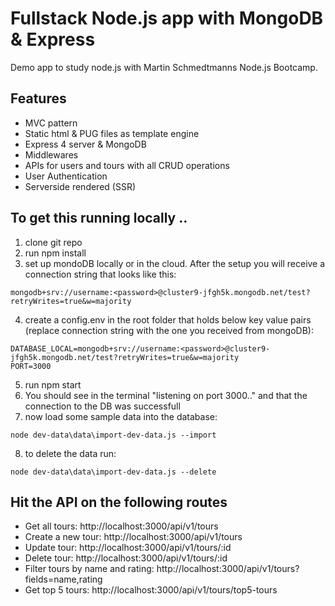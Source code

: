 # Fullstack Node.js app with MongoDB & Express

Demo app to study node.js with Martin Schmedtmanns Node.js Bootcamp.

## Features

- MVC pattern
- Static html & PUG files as template engine
- Express 4 server & MongoDB
- Middlewares
- APIs for users and tours with all CRUD operations
- User Authentication
- Serverside rendered (SSR)

## To get this running locally ..
1. clone git repo
2. run npm install
3. set up mondoDB locally or in the cloud. After the setup you will receive a connection string that looks like this:

```
mongodb+srv://username:<password>@cluster9-jfgh5k.mongodb.net/test?retryWrites=true&w=majority
```

4. create a config.env in the root folder that holds below key value pairs (replace connection string with the one you received from mongoDB):

```
DATABASE_LOCAL=mongodb+srv://username:<password>@cluster9-jfgh5k.mongodb.net/test?retryWrites=true&w=majority
PORT=3000
```

5. run npm start
6. You should see in the terminal "listening on port 3000.." and that the connection to the DB was successfull
7. now load some sample data into the database: 

`node dev-data\data\import-dev-data.js --import`

8. to delete the data run: 

`node dev-data\data\import-dev-data.js --delete`

## Hit the API on the following routes

- Get all tours: http://localhost:3000/api/v1/tours
- Create a new tour: http://localhost:3000/api/v1/tours
- Update tour: http://localhost:3000/api/v1/tours/:id
- Delete tour: http://localhost:3000/api/v1/tours/:id
- Filter tours by name and rating: http://localhost:3000/api/v1/tours?fields=name,rating
- Get top 5 tours: http://localhost:3000/api/v1/tours/top5-tours